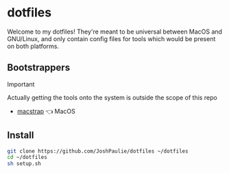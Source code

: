 # dotfiles
Welcome to my dotfiles! They're meant to be universal between MacOS and GNU/Linux, and only contain config files for tools which would be present on both platforms.

## Bootstrappers
> [!IMPORTANT]
> Actually getting the tools onto the system is outside the scope of this repo

- [macstrap](https://github.com/JoshPaulie/macstrap/) 👈 MacOS

## Install
```sh
git clone https://github.com/JoshPaulie/dotfiles ~/dotfiles
cd ~/dotfiles
sh setup.sh
```
